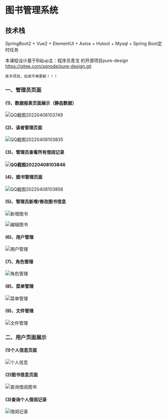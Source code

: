 # 图书管理系统

## 技术栈

SpringBoot2 + Vue2 + ElementUI + Axios + Hutool + Mysql +
Spring Boot定时任务

本课程设计基于B站up主：程序员青戈 的开源项目pure-design https://gitee.com/xqnode/pure-design.git

~~~ 
练手项目，后续不再更新！！！
~~~

### 一、管理员页面

#### (1)、数据报表页面展示（静态数据）

![QQ截图20220408103749](https://gitee.com/orangeacc/library/raw/dev/assets/QQ%E6%88%AA%E5%9B%BE20220408103749.png)

#### (2)、读者管理页面

![QQ截图20220408103835](assets\QQ截图20220408103835.png)

#### (3)、管理员查看所有借阅记录

#### ![QQ截图20220408103846](assets\QQ截图20220408103846.png)

#### (4)、图书管理页面

![QQ截图20220408103856](assets\QQ截图20220408103856.png)

#### (5)、管理员新增/修改图书信息

![新增图书](assets\新增图书.png)

![编辑图书](assets\编辑图书.png)

#### (6)、用户管理

![用户管理](assets\用户管理.png)

####  (7)、角色管理

![角色管理](assets\角色管理.png)

#### (8)、菜单管理

![菜单管理](assets\菜单管理.png)

#### (9)、文件管理

![文件管理](assets\文件管理.png)

### 二、用户页面展示

#### (1)个人信息页面

![个人信息](assets\个人信息.png)

#### (2)图书信息页面

![查询借阅图书](assets\查询借阅图书.png)

#### (3)查询个人借阅记录

![借阅记录](assets\借阅记录.png)





